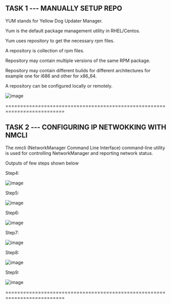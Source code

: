 TASK 1 --- MANUALLY SETUP REPO 
------------------------------

YUM stands for Yellow Dog Updater Manager.

Yum is the default package management utility in RHEL/Centos.

Yum uses repository to get the necessary rpm files.

A repository is collection of rpm files.

Repository may contain multiple versions of the same RPM package.

Repository may contain different builds for different architectures for example one for i686 and other for x86_64.

A repository can be configured locally or remotely.

![image](https://github.com/Pavan-1997/Linux_Admin/assets/32020205/7f7fd78f-1625-403b-a6e2-dae5d97a4ed9)


==========================================================================


TASK 2 --- CONFIGURING IP NETWOKKING WITH NMCLI
------------------------------------------------

The nmcli (NetworkManager Command Line Interface) command-line utility is used for controlling NetworkManager and reporting network status.

Outputs of few steps shown below

Step4:

![image](https://github.com/Pavan-1997/Linux_Admin/assets/32020205/069fec0e-6865-4b73-b3a8-462cc157bc3a)


Step5:

![image](https://github.com/Pavan-1997/Linux_Admin/assets/32020205/eefd1c14-fd38-4ed4-b203-a938bfe46fee)


Step6:

![image](https://github.com/Pavan-1997/Linux_Admin/assets/32020205/962022d2-10db-4d80-ae84-0f045aad9d1a)


Step7:

![image](https://github.com/Pavan-1997/Linux_Admin/assets/32020205/e723ae86-ee08-4a91-938e-03379fa1388a)


Step8:

![image](https://github.com/Pavan-1997/Linux_Admin/assets/32020205/7069894f-06c5-4619-acb5-5d0eb054c878)


Step9:

![image](https://github.com/Pavan-1997/Linux_Admin/assets/32020205/eb271a8f-d502-4efd-8261-b1a343b99856)


==========================================================================






